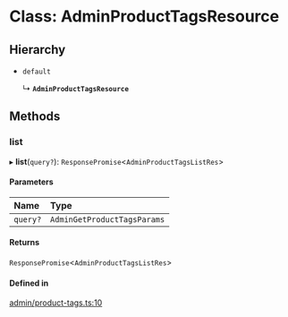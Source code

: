 # Class: AdminProductTagsResource

## Hierarchy

- `default`

  ↳ **`AdminProductTagsResource`**

## Methods

### list

▸ **list**(`query?`): `ResponsePromise`<`AdminProductTagsListRes`\>

#### Parameters

| Name | Type |
| :------ | :------ |
| `query?` | `AdminGetProductTagsParams` |

#### Returns

`ResponsePromise`<`AdminProductTagsListRes`\>

#### Defined in

[admin/product-tags.ts:10](https://github.com/medusajs/medusa/blob/33df8122b/packages/medusa-js/src/resources/admin/product-tags.ts#L10)
